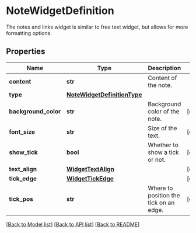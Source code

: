 # NoteWidgetDefinition

The notes and links widget is similar to free text widget, but allows for more formatting options.

## Properties
Name | Type | Description | Notes
------------ | ------------- | ------------- | -------------
**content** | **str** | Content of the note. | 
**type** | [**NoteWidgetDefinitionType**](NoteWidgetDefinitionType.md) |  | 
**background_color** | **str** | Background color of the note. | [optional] 
**font_size** | **str** | Size of the text. | [optional] 
**show_tick** | **bool** | Whether to show a tick or not. | [optional] 
**text_align** | [**WidgetTextAlign**](WidgetTextAlign.md) |  | [optional] 
**tick_edge** | [**WidgetTickEdge**](WidgetTickEdge.md) |  | [optional] 
**tick_pos** | **str** | Where to position the tick on an edge. | [optional] 

[[Back to Model list]](README.md#documentation-for-models) [[Back to API list]](README.md#documentation-for-api-endpoints) [[Back to README]](README.md)



